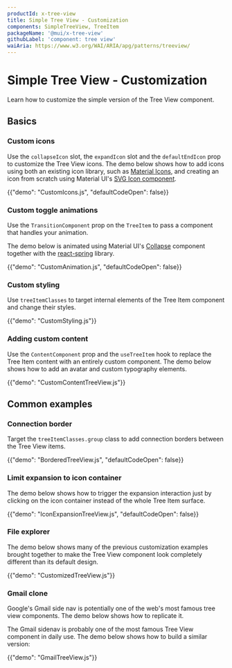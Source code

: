 ```yaml
---
productId: x-tree-view
title: Simple Tree View - Customization
components: SimpleTreeView, TreeItem
packageName: '@mui/x-tree-view'
githubLabel: 'component: tree view'
waiAria: https://www.w3.org/WAI/ARIA/apg/patterns/treeview/
---
```


# Simple Tree View - Customization

<p class="description">Learn how to customize the simple version of the Tree View component.</p>

## Basics

### Custom icons

Use the `collapseIcon` slot, the `expandIcon` slot and the `defaultEndIcon` prop to customize the Tree View icons.
The demo below shows how to add icons using both an existing icon library, such as [Material Icons](/material-ui/material-icons/), and creating an icon from scratch using Material UI's [SVG Icon component](/material-ui/icons/#svgicon).

{{"demo": "CustomIcons.js", "defaultCodeOpen": false}}

### Custom toggle animations

Use the `TransitionComponent` prop on the `TreeItem` to pass a component that handles your animation.

The demo below is animated using Material UI's [Collapse](/material-ui/transitions/#collapse) component together with the [react-spring](https://www.react-spring.dev/) library.

{{"demo": "CustomAnimation.js", "defaultCodeOpen": false}}

### Custom styling

Use `treeItemClasses` to target internal elements of the Tree Item component and change their styles.

{{"demo": "CustomStyling.js"}}

### Adding custom content

Use the `ContentComponent` prop and the `useTreeItem` hook to replace the Tree Item content with an entirely custom component.
The demo below shows how to add an avatar and custom typography elements.

{{"demo": "CustomContentTreeView.js"}}

## Common examples

### Connection border

Target the `treeItemClasses.group` class to add connection borders between the Tree View items.

{{"demo": "BorderedTreeView.js", "defaultCodeOpen": false}}

### Limit expansion to icon container

The demo below shows how to trigger the expansion interaction just by clicking on the icon container instead of the whole Tree Item surface.

{{"demo": "IconExpansionTreeView.js", "defaultCodeOpen": false}}

### File explorer

The demo below shows many of the previous customization examples brought together to make the Tree View component look completely different than its default design.

{{"demo": "CustomizedTreeView.js"}}

### Gmail clone

Google's Gmail side nav is potentially one of the web's most famous tree view components.
The demo below shows how to replicate it.

The Gmail sidenav is probably one of the most famous Tree View component in daily use.
The demo below shows how to build a similar version:

{{"demo": "GmailTreeView.js"}}
